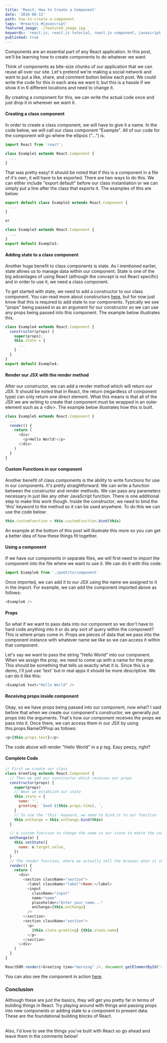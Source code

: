 ```yaml
---
title: 'React: How to Create a Component'
date: '2018-08-13'
path: how-to-create-a-component
tags: '#reactjs #javascript'
featured_image: ./featured_image.jpg
keywords: 'react.js, react.js tutorial, react.js component, javascript'
published: true
---
```


Components are an essential part of any React application. In this post, we'll be learning how to create components to do whatever we want.

Think of components as bite-size chunks of our application that we can reuse all over our site. Let's pretend we're making a social network and want to put a like, share, and comment button below each post. We could write the code for this in each area we want it, but this is a hassle if we show it in 6 different locations and need to change it.

By creating a component for this, we can write the actual code once and just drop it in wherever we want it.

#### Creating a class component

In order to create a class component, we will have to give it a name. In the code below, we will call our class component "Example". All of our code for the component will go where the ellipsis ("...") is.

```javascript:title=app.js
import React from 'react';

class Example1 extends React.Component {
  ...
}
```

That was pretty easy! It should be noted that if this is a component in a file of it's own, it will have to be exported. There are two ways to do this. We can either include "export default" before our class instantiation or we can simply put a line after the class that exports it. The examples of this are below:

```javascript:title=app.js
export default class Example2 extends React.Component {
  ...
}

or

class Example3 extends React.Component {
  ...
}
export default Example3;
```

#### Adding state to a class component

Another huge benefit to class components is state. As I mentioned earlier, state allows us to manage data within our component. State is one of the big advantages of using React (although the concept is not React specific) and in order to use it, we need a class component.

To get started with state, we need to add a constructor to our class component. You can read more about constructors [here](https://developer.mozilla.org/en-US/docs/Web/JavaScript/Reference/Classes/constructor), but for now just know that this is required to add state to our components. Typically we see "props" being passed in as an argument for our constructor so we can use any props being passed into this component. The example below illustrates this.

```javascript:title=app.js
class Example4 extends React.Component {
  constructor(props) {
    super(props);
    this.state = {
      ...
    }
  }
}
export default Example4;
```

#### Render our JSX with the render method

After our constructor, we can add a render method which will return our JSX. It should be noted that in React, the return (regardless of component type) can only return one direct element. What this means is that all of the JSX we are writing to create that component must be wrapped in an outer element such as a &lt;div&gt;. The example below illustrates how this is built.

```javascript:title=app.js
class Example5 extends React.Component {
  ...
  render() {
    return (
      <div>
        <p>Hello World!</p>
      </div>
    )
  }
}
```

#### Custom Functions in our component

Another benefit of class components is the ability to write functions for use in our components. It's pretty straightforward. We can write a function between the constructor and render methods. We can pass any parameters necessary in just like any other JavaScript function. There is one additional step to make this work though. Inside the constructor, we need to bind the 'this' keyword to the method so it can be used anywhere. To do this we can use the code below:

```javascript:title=app.js
this.customFunction = this.customFunction.bind(this)
```

An example at the bottom of this post will illustrate this more so you can get a better idea of how these things fit together.

#### Using a component

If we have our components in separate files, we will first need to import the component into the file where we want to use it. We can do it with this code:

```javascript:title=app.js
import Example6 from './path/to/component'
```

Once imported, we can add it to our JSX using the name we assigned to it in the import. For example, we can add the component imported above as follows:

```javascript:title=app.js
<Example6 />
```

#### Props

So what if we want to pass data into our component so we don't have to hard code anything into it or do any sort of query within the component? This is where props come in. Props are pieces of data that we pass into the component instance with whatever name we like so we can access it within that component.

Let's say we want to pass the string "Hello World" into our component. When we assign the prop, we need to come up with a name for the prop. This should be something that tells us exactly what it is. Since this is a demo, I'll just use 'text' but in real apps it should be more descriptive. We can do it like this:

```javascript:title=app.js
<Example6 text="Hello World" />
```

#### Receiving props inside component

Okay, so we have props being passed into our component, now what? I said before that when we create our component's constructor, we generally put props into the arguments. That's how our component receives the props we pass into it. Once there, we can access them in our JSX by using this.props.NameOfProp as follows:

```javascript:title=app.js
<p>{this.props.text}</p>
```

The code above will render "Hello World" in a p tag. Easy peezy, right?

#### Complete Code

```javascript:title=app.js
// First we create our class
class Greeting extends React.Component {
  // Then we add our constructor which receives our props
  constructor(props) {
    super(props)
    // Next we establish our state
    this.state = {
      name: '',
      greeting: `Good ${this.props.time}, `,
    }
    // To use the 'this' keyword, we need to bind it to our function
    this.onChange = this.onChange.bind(this)
  }

  // A custom function to change the name in our state to match the user input
  onChange(e) {
    this.setState({
      name: e.target.value,
    })
  }
  // The render function, where we actually tell the browser what it should show
  render() {
    return (
      <div>
        <section className="section">
          <label className="label">Name:</label>
          <input
            className="input"
            name="name"
            placeholder="Enter your name..."
            onChange={this.onChange}
          />
        </section>
        <section className="section">
          <p>
            {this.state.greeting} {this.state.name}
          </p>
        </section>
      </div>
    )
  }
}

ReactDOM.render(<Greeting time="morning" />, document.getElementById('app'))
```

You can also see the component in action [here](https://codepen.io/iamtimsmith/pen/xaRydm/?editors=0010).

### Conclusion

Although these are just the basics, they will get you pretty far in terms of building things in React. Try playing around with things and passing props into new components or adding state to a component to present data. These are the foundational building blocks of React.

<br />
Also, I'd love to see the things you've built with React so go ahead and leave them in the comments below!
